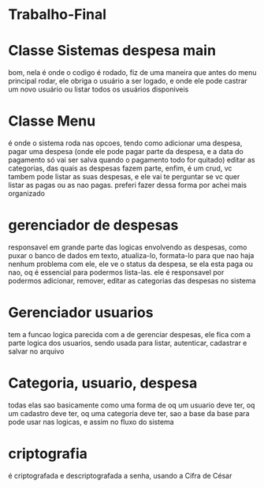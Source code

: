# Trabalho-Final
# Classe Sistemas despesa main
bom, nela é onde o codigo é rodado, fiz de uma maneira que antes do menu principal rodar, ele obriga o usuário a ser logado, e onde ele pode castrar um novo usuário ou listar todos os usuários disponiveis

# Classe Menu
é onde o sistema roda nas opcoes, tendo como adicionar uma despesa, pagar uma despesa (onde ele pode pagar parte da despesa, e a data do pagamento só vai ser salva quando o pagamento todo for quitado) editar as categorias, das quais as despesas fazem parte, enfim, é um crud, vc tambem pode listar as suas despesas, e ele vai te perguntar se vc quer listar as pagas ou as nao pagas. preferi fazer dessa forma por achei mais organizado

# gerenciador de despesas
responsavel em grande parte das logicas envolvendo as despesas, como puxar o banco de dados em texto, atualiza-lo, formata-lo para que nao haja nenhum problema com ele, ele ve o status da despesa, se ela esta paga ou nao, oq é essencial para podermos lista-las. ele é responsavel por podermos adicionar, remover, editar as categorias das despesas no sistema

# Gerenciador usuarios
tem a funcao logica parecida com a de gerenciar despesas, ele fica com a parte logica dos usuarios, sendo usada para listar, autenticar, cadastrar e salvar no arquivo

# Categoria, usuario, despesa
todas elas sao basicamente como uma forma de oq um usuario deve ter, oq um cadastro deve ter, oq uma categoria deve ter, sao a base da base para pode usar nas logicas, e assim no fluxo do sistema

# criptografia
é criptografada e descriptografada a senha, usando a Cifra de César
